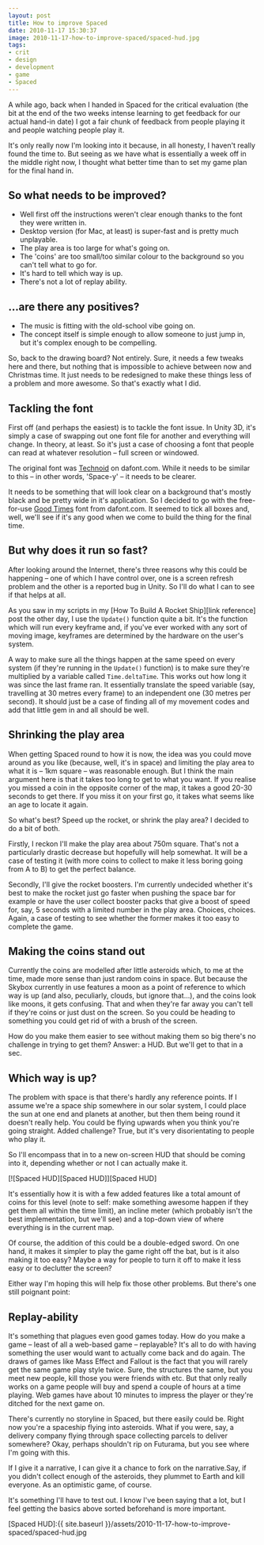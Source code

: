 ```yaml
---
layout: post
title: How to improve Spaced
date: 2010-11-17 15:30:37
image: 2010-11-17-how-to-improve-spaced/spaced-hud.jpg
tags:
- crit
- design
- development
- game
- Spaced
---
```

A while ago, back when I handed in Spaced for the critical evaluation (the bit at the end of the two weeks intense learning to get feedback for our actual hand-in date) I got a fair chunk of feedback from people playing it and people watching people play it. 

It's only really now I'm looking into it because, in all honesty, I haven't really found the time to. But seeing as we have what is essentially a week off in the middle right now, I thought what better time than to set my game plan for the final hand in.

## So what needs to be improved?


- Well first off the instructions weren't clear enough thanks to the font they were written in.
- Desktop version (for Mac, at least) is super-fast and is pretty much unplayable. 
- The play area is too large for what's going on.
- The 'coins' are too small/too similar colour to the background so you can't tell what to go for.
- It's hard to tell which way is up.
- There's not a lot of replay ability.

## …are there any positives?

- The music is fitting with the old-school vibe going on.
- The concept itself is simple enough to allow someone to just jump in, but it's complex enough to be compelling.

So, back to the drawing board? Not entirely. Sure, it needs a few tweaks here and there, but nothing that is impossible to achieve between now and Christmas time. It just needs to be redesigned to make these things less of a problem and more awesome. So that's exactly what I did.

## Tackling the font

First off (and perhaps the easiest) is to tackle the font issue. In Unity 3D, it's simply a case of swapping out one font file for another and everything will change. In theory, at least. So it's just a case of choosing a font that people can read at whatever resolution – full screen or windowed.

The original font was [Technoid][Technoid] on dafont.com. While it needs to be similar to this – in other words, 'Space-y' – it needs to be clearer.

It needs to be something that will look clear on a background that's mostly black and be pretty wide in it's application. So I decided to go with the free-for-use [Good Times][Good Times] font from dafont.com. It seemed to tick all boxes and, well, we'll see if it's any good when we come to build the thing for the final time.

## But why does it run so fast?

After looking around the Internet, there's three reasons why this could be happening – one of which I have control over, one is a screen refresh problem and the other is a reported bug in Unity. So I'll do what I can to see if that helps at all.

As you saw in my scripts in my [How To Build A Rocket Ship][link reference] post the other day, I use the <code>Update()</code> function quite a bit. It's the function which will run every keyframe and, if you've ever worked with any sort of moving image, keyframes are determined by the hardware on the user's system. 

A way to make sure all the things happen at the same speed on every system (if they're running in the <code>Update()</code> function) is to make sure they're multiplied by a variable called <code>Time.deltaTime</code>. This works out how long it was since the last frame ran. It essentially translate the speed variable (say, travelling at 30 metres every frame) to an independent one (30 metres per second). It should just be a case of finding all of my movement codes and add that little gem in and all should be well.

## Shrinking the play area

When getting Spaced round to how it is now, the idea was you could move around as you like (because, well, it's in space) and limiting the play area to what it is – 1km square – was reasonable enough. But I think the main argument here is that it takes too long to get to what you want. If you realise you missed a coin in the opposite corner of the map, it takes a good 20-30 seconds to get there. If you miss it on your first go, it takes what seems like an age to locate it again.

So what's best? Speed up the rocket, or shrink the play area? I decided to do a bit of both.

Firstly, I reckon I'll make the play area about 750m square. That's not a particularly drastic decrease but hopefully will help somewhat. It will be a case of testing it (with more coins to collect to make it less boring going from A to B) to get the perfect balance.

Secondly, I'll give the rocket boosters. I'm currently undecided whether it's best to make the rocket just go faster when pushing the space bar for example or have the user collect booster packs that give a boost of speed for, say, 5 seconds with a limited number in the play area. Choices, choices. Again, a case of testing to see whether the former makes it too easy to complete the game.

## Making the coins stand out

Currently the coins are modelled after little asteroids which, to me at the time, made more sense than just random coins in space. But because the Skybox currently in use features a moon as a point of reference to which way is up (and also, peculiarly, clouds, but ignore that…), and the coins look like moons, it gets confusing. That and when they're far away you can't tell if they're coins or just dust on the screen. So you could be heading to something you could get rid of with a brush of the screen. 

How do you make them easier to see without making them so big there's no challenge in trying to get them? Answer: a HUD. But we'll get to that in a sec.

## Which way is up?

The problem with space is that there's hardly any reference points. If I assume we're a space ship somewhere in our solar system, I could place the sun at one end and planets at another, but then them being round it doesn't really help. You could be flying upwards when you think you're going straight. Added challenge? True, but it's very disorientating to people who play it.

So I'll encompass that in to a new on-screen HUD that should be coming into it, depending whether or not I can actually make it.

[![Spaced HUD][Spaced HUD]][Spaced HUD]

It's essentially how it is with a few added features like a total amount of coins for this level (note to self: make something awesome happen if they get them all within the time limit), an incline meter (which probably isn't the best implementation, but we'll see) and a top-down view of where everything is in the current map.

Of course, the addition of this could be a double-edged sword. On one hand, it makes it simpler to play the game right off the bat, but is it also making it too easy? Maybe a way for people to turn it off to make it less easy or to declutter the screen? 

Either way I'm hoping this will help fix those other problems. But there's one still poignant point:

## Replay-ability

 It's something that plagues even good games today. How do you make a game – least of all a web-based game – replayable? It's all to do with having something the user would want to actually come back and do again. The draws of games like Mass Effect and Fallout is the fact that you will rarely get the same game play style twice. Sure, the structures the same, but you meet new people, kill those you were friends with etc. But that only really works on a game people will buy and spend a couple of hours at a time playing. Web games have about 10 minutes to impress the player or they're ditched for the next game on. 

There's currently no storyline in Spaced, but there easily could be. Right now you're a spaceship flying into asteroids. What if you were, say, a delivery company flying through space collecting parcels to deliver somewhere? Okay, perhaps shouldn't rip on Futurama, but you see where I'm going with this.

If I give it a narrative, I can give it a chance to fork on the narrative.Say, if you didn't collect enough of the asteroids, they plummet to Earth and kill everyone. As an optimistic game, of course.

It's something I'll have to test out. I know I've been saying that a lot, but I feel getting the basics above sorted beforehand is more important.

[Spaced HUD]:{{ site.baseurl }}/assets/2010-11-17-how-to-improve-spaced/spaced-hud.jpg

[Technoid]:http://www.dafont.com/technoid.font?text=Spaced
[Good Times]:http://www.dafont.com/good-times.font?text=Spaced